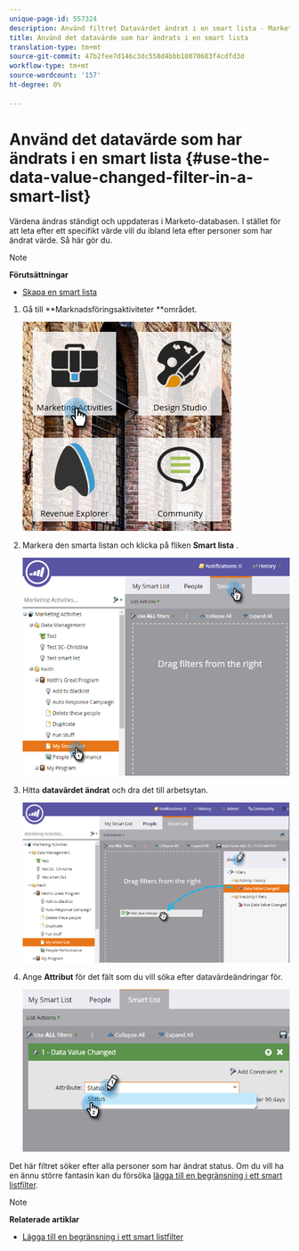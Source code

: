 ```yaml
---
unique-page-id: 557324
description: Använd filtret Datavärdet ändrat i en smart lista - Marketo Docs - Produktdokumentation
title: Använd det datavärde som har ändrats i en smart lista
translation-type: tm+mt
source-git-commit: 47b2fee7d146c3dc558d4bbb10070683f4cdfd3d
workflow-type: tm+mt
source-wordcount: '157'
ht-degree: 0%

---
```



# Använd det datavärde som har ändrats i en smart lista {#use-the-data-value-changed-filter-in-a-smart-list}

Värdena ändras ständigt och uppdateras i Marketo-databasen. I stället för att leta efter ett specifikt värde vill du ibland leta efter personer som har ändrat värde. Så här gör du.

>[!NOTE]
>
>**Förutsättningar**
>
>* [Skapa en smart lista](../../../../product-docs/core-marketo-concepts/smart-lists-and-static-lists/creating-a-smart-list/create-a-smart-list.md)

>



1. Gå till **Marknadsföringsaktiviteter **området.

   ![](assets/ma.png)

1. Markera den smarta listan och klicka på fliken **Smart lista** .

   ![](assets/two-1.png)

1. Hitta **datavärdet ändrat** och dra det till arbetsytan.

   ![](assets/three-1.png)

1. Ange **Attribut** för det fält som du vill söka efter datavärdeändringar för.

   ![](assets/four.png)

Det här filtret söker efter alla personer som har ändrat status. Om du vill ha en ännu större fantasin kan du försöka [lägga till en begränsning i ett smart listfilter](add-a-constraint-to-a-smart-list-filter.md).

>[!NOTE]
>
>**Relaterade artiklar**
>
>* [Lägga till en begränsning i ett smart listfilter](add-a-constraint-to-a-smart-list-filter.md)

>



